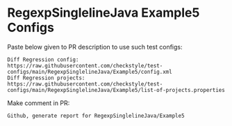 # RegexpSinglelineJava Example5 Configs
Paste below given to PR description to use such test configs:
```
Diff Regression config: https://raw.githubusercontent.com/checkstyle/test-configs/main/RegexpSinglelineJava/Example5/config.xml
Diff Regression projects: https://raw.githubusercontent.com/checkstyle/test-configs/main/RegexpSinglelineJava/Example5/list-of-projects.properties
```
Make comment in PR:
```
Github, generate report for RegexpSinglelineJava/Example5
```
